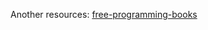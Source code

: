 Another resources: [free-programming-books](https://github.com/EbookFoundation/free-programming-books/blob/main/courses/free-courses-en.md)
